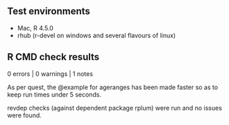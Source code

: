 ## Test environments
* Mac, R 4.5.0
* rhub (r-devel on windows and several flavours of linux)

## R CMD check results

0 errors | 0 warnings | 1 notes

As per quest, the @example for ageranges has been made faster so as to keep run times under 5 seconds.

revdep checks (against dependent package rplum) were run and no issues were found.

